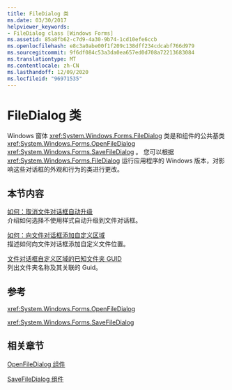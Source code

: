 ```yaml
---
title: FileDialog 类
ms.date: 03/30/2017
helpviewer_keywords:
- FileDialog class [Windows Forms]
ms.assetid: 85a8fb62-c7d9-4a30-9b74-1cd10efe6ccb
ms.openlocfilehash: e8c3a0abe00f1f209c138dff234cdcabf766d979
ms.sourcegitcommit: 9f6df084c53a3da0ea657ed0d708a72213683084
ms.translationtype: MT
ms.contentlocale: zh-CN
ms.lasthandoff: 12/09/2020
ms.locfileid: "96971535"
---
```

# <a name="filedialog-class"></a>FileDialog 类
Windows 窗体 <xref:System.Windows.Forms.FileDialog> 类是和组件的公共基类 <xref:System.Windows.Forms.OpenFileDialog> <xref:System.Windows.Forms.SaveFileDialog> 。 您可以根据 <xref:System.Windows.Forms.FileDialog> 运行应用程序的 Windows 版本，对影响这些对话框的外观和行为的类进行更改。  
  
## <a name="in-this-section"></a>本节内容  
 [如何：取消文件对话框自动升级](how-to-opt-out-of-file-dialog-box-automatic-upgrade.md)  
 介绍如何选择不使用样式自动升级到文件对话框。  
  
 [如何：向文件对话框添加自定义区域](how-to-add-a-custom-place-to-a-file-dialog-box.md)  
 描述如何向文件对话框添加自定义文件位置。  
  
 [文件对话框自定义区域的已知文件夹 GUID](known-folder-guids-for-file-dialog-custom-places.md)  
 列出文件夹名称及其关联的 Guid。  
  
## <a name="reference"></a>参考  
 <xref:System.Windows.Forms.OpenFileDialog>  
  
 <xref:System.Windows.Forms.SaveFileDialog>  
  
## <a name="related-sections"></a>相关章节  
 [OpenFileDialog 组件](openfiledialog-component-windows-forms.md)  
  
 [SaveFileDialog 组件](savefiledialog-component-windows-forms.md)
